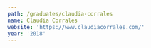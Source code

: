 ```yaml
---
path: /graduates/claudia-corrales
name: Claudia Corrales
website: 'https://www.claudiacorrales.com/'
year: '2018'
---
```

